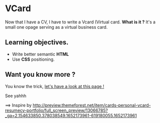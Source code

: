 # VCard

Now that I have a CV, I have to write a Vcard (Virtual card.
**What is it ?** It's a small one opage serving as a virtual business card.

## Learning objectives.

- Write better semantic **HTML**
- Use **CSS** positioning.

## Want you know more ?

You know the trick, [let's have a look at this page !](https://github.com/becodeorg/Swartz-6/blob/main/1.The-Field/8.Html-CSS/vcard.adoc)

See yahhh

==> Inspire by 
http://preview.themeforest.net/item/cards-personal-vcard-resumecv-portfolio/full_screen_preview/13066785?_ga=2.154633850.378038549.1652173961-619180055.1652173961 
